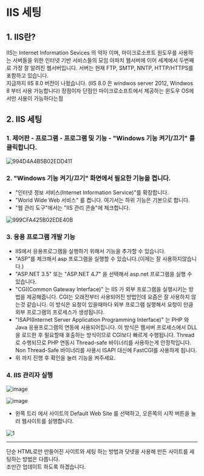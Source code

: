 # IIS 세팅
## 1. IIS란?
IIS는 Internet Information Sevices 의 약자 이며,
마이크로소프트 원도우를 사용하는 서버들을 위한 인터넷 기반 서비스들의 모임
아파치 웹서버에 이어 세계에서 두번째로 가장 잘 알려진 웹서버입니다.
서버는 현재 FTP, SMTP, NNTP, HTTP/HTTPS를 포함하고 있습니다.   
지금까지 IIS 8.0 버전이 나왔습니다.
(IIS 8.0 은 windwos server 2012, Windwos 8 부터 사용 가능합니다)
장점이자 단점인 마이크로소프트에서 제공하는 윈도우 OS에서만 사용이 가능하다는점

## 2. IIS 세팅
 ### 1. 제어판 - 프로그램 - 프로그램 및 기능 - "Windows 기능 켜기/끄기" 를 클릭합니다. 
 
![994D4A4B5B02EDD411](https://user-images.githubusercontent.com/68521148/111440255-82197180-8749-11eb-994f-e8bee0617a26.png) 


 ### 2. "Windows 기능 켜기/끄기" 화면에서 필요한 기능을 켭니다.
 * "인터넷 정보 서비스(Internet Information Service)"를 확장합니다.
 * "World Wide Web 서비스" 를 켭니다. 여기서는 하위 기능은 기본으로 합니다.
 * "웹 관리 도구"에서는 "IIS 관리 콘솔"에 체크합니다.
 
![999CFA425B02EDE40B](https://user-images.githubusercontent.com/68521148/111440619-de7c9100-8749-11eb-937d-a004db8045fe.png)


 ### 3. 응용 프로그램 개발 기능
 * IIS에서 응용프로그램을 실행하기 위해서 기능을 추가할 수 있습니다.
 * "ASP"를 체크해서 asp 프로그램을 실행할 수 있습니다.(이제는 잘 사용하지않습니다.)
 * "ASP.NET 3.5" 또는 "ASP.NET 4.7" 을 선택해서 asp.net 프로그램을 실행 수 있습니다.
 * "CGI(Common Gateway Interface)" 는 IIS 가 외부 프로그램을 실행시키는 방법을 제공해줍니다. CGI는 오래전부터 사용되어진 방법인데 요즘은 잘 사용하지 않는것 같습니다. 이 방식은 요청이 있을때마다 외부 프로그램 실행해서 요청이 만큼 외부 프로그램의 프로세스가 생성됩니다.
 * "ISAPI(Internet Server Application Programming Interface)" 는 PHP 와 Java 응용프로그램의 연동에 사용되어집니다. 이 방식은 웹서버 프로세스에서 DLL을 로드한 후 필요할때 호출하는 방식이므로 CGI보다 빠르게 수행됩니다. Thread 로 수행되므로 PHP 연동시 Thread-safe 바이너리를 사용하는게 안정적입니다. Non Thread-Safe 바이너리를 사용시 ISAPI 대신에 FastCGI를 사용하게 됩니다.
* 위 까지 진행 후 확인을 눌러 기능을 켜주세요.

 ### 4. IIS 관리자 실행
 
 ![image](https://user-images.githubusercontent.com/68521148/111441258-81cda600-874a-11eb-9dff-6c4bb319c6dd.png)
 
 ![image](https://user-images.githubusercontent.com/68521148/111441339-9611a300-874a-11eb-8851-2ee0e81164b2.png)

 * 왼쪽 트리 에서  사이트의 Default Web Site 를 선택하고, 오른쪽의 시작 버튼을  눌러 웹사이트를 실행합니다.

  ![1](https://user-images.githubusercontent.com/68521148/111926213-45ee6400-8aef-11eb-9fd1-df2fc5f3bb08.png)


---
단순 HTML로만 만들어진 사이트와 세팅 하는 방법과 닷넷을 사용해 만든 사이트를 세팅하는 방법은 다릅니다.  
조만간 업데이트 하도록 하겠습니다.


